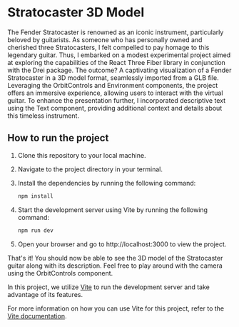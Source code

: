 # Stratocaster 3D Model

The Fender Stratocaster is renowned as an iconic instrument, particularly beloved by guitarists. As someone who has personally owned and cherished three Stratocasters, I felt compelled to pay homage to this legendary guitar. Thus, I embarked on a modest experimental project aimed at exploring the capabilities of the React Three Fiber library in conjunction with the Drei package. The outcome? A captivating visualization of a Fender Stratocaster in a 3D model format, seamlessly imported from a GLB file. Leveraging the OrbitControls and Environment components, the project offers an immersive experience, allowing users to interact with the virtual guitar. To enhance the presentation further, I incorporated descriptive text using the Text component, providing additional context and details about this timeless instrument.

## How to run the project

1. Clone this repository to your local machine.

2. Navigate to the project directory in your terminal.

3. Install the dependencies by running the following command:
   ```bash
   npm install
   ```

4. Start the development server using Vite by running the following command:
   ```bash
   npm run dev
   ```

5. Open your browser and go to http://localhost:3000 to view the project.

That's it! You should now be able to see the 3D model of the Stratocaster guitar along with its description. Feel free to play around with the camera using the OrbitControls component.

In this project, we utilize [Vite](https://vitejs.dev/) to run the development server and take advantage of its features.

For more information on how you can use Vite for this project, refer to the [Vite documentation](https://vitejs.dev/guide/).
